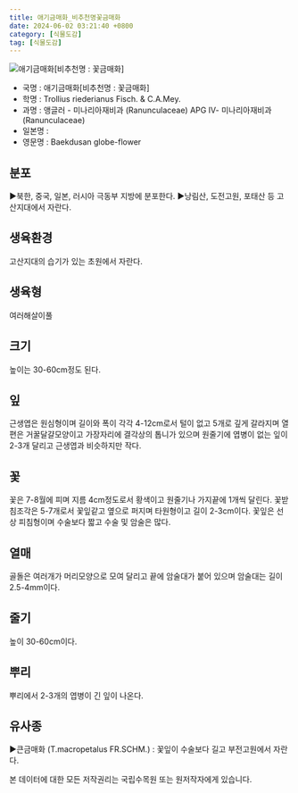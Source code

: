 ```yaml
---
title: 애기금매화_비추천명꽃금매화
date: 2024-06-02 03:21:40 +0800
category: [식물도감]
tag: [식물도감]
---
```




![애기금매화[비추천명 : 꽃금매화]](/fileUpload/plants/basic/Ranunculaceae/Trollius/19405/1_th2.JPG)
- 국명 : 애기금매화[비추천명 : 꽃금매화]
- 학명 : Trollius riederianus Fisch. & C.A.Mey.
- 과명 : 앵글러 - 미나리아재비과 (Ranunculaceae) APG Ⅳ- 미나리아재비과 (Ranunculaceae)
- 일본명 : 
- 영문명 : Baekdusan globe-flower


## 분포
▶북한, 중국, 일본, 러시아 극동부 지방에 분포한다.▶낭림산, 도전고원, 포태산 등 고산지대에서 자란다.
## 생육환경
고산지대의 습기가 있는 초원에서 자란다.
## 생육형
여러해살이풀 
## 크기
높이는 30-60cm정도 된다.
## 잎
근생엽은 원심형이며 길이와 폭이 각각 4-12cm로서 털이 없고 5개로 깊게 갈라지며 열편은 거꿀달걀모양이고 가장자리에 결각상의 톱니가 있으며 원줄기에 엽병이 없는 잎이 2-3개 달리고 근생엽과 비슷하지만 작다.
## 꽃
꽃은 7-8월에 피며 지름 4cm정도로서 황색이고 원줄기나 가지끝에 1개씩 달린다. 꽃받침조각은 5-7개로서 꽃잎같고 옆으로 퍼지며 타원형이고 길이 2-3cm이다. 꽃잎은 선상 피침형이며 수술보다 짧고 수술 및 암술은 많다.
## 열매
골돌은 여러개가 머리모양으로 모여 달리고 끝에 암술대가 붙어 있으며 암술대는 길이 2.5-4mm이다.
## 줄기
높이 30-60cm이다.
## 뿌리
뿌리에서 2-3개의 엽병이 긴 잎이 나온다.
## 유사종
▶큰금매화 (T.macropetalus FR.SCHM.) : 꽃잎이 수술보다 길고 부전고원에서 자란다.






본 데이터에 대한 모든 저작권리는 국립수목원 또는 원저작자에게 있습니다.
